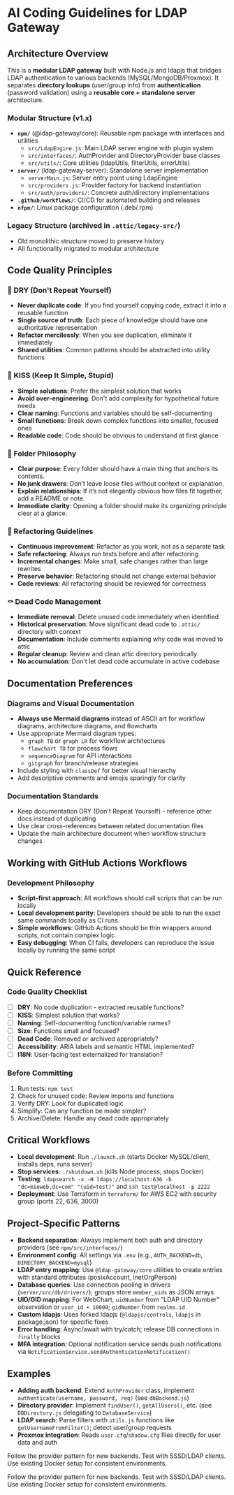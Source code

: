 # AI Coding Guidelines for LDAP Gateway

## Architecture Overview
This is a **modular LDAP gateway** built with Node.js and ldapjs that bridges LDAP authentication to various backends (MySQL/MongoDB/Proxmox). It separates **directory lookups** (user/group info) from **authentication** (password validation) using a **reusable core + standalone server** architecture.

### Modular Structure (v1.x)
- **`npm/`** (@ldap-gateway/core): Reusable npm package with interfaces and utilities
  - `src/LdapEngine.js`: Main LDAP server engine with plugin system
  - `src/interfaces/`: AuthProvider and DirectoryProvider base classes
  - `src/utils/`: Core utilities (ldapUtils, filterUtils, errorUtils)
- **`server/`** (ldap-gateway-server): Standalone server implementation
  - `serverMain.js`: Server entry point using LdapEngine
  - `src/providers.js`: Provider factory for backend instantiation
  - `src/auth/providers/`: Concrete auth/directory implementations
- **`.github/workflows/`**: CI/CD for automated building and releases
- **`nfpm/`**: Linux package configuration (.deb/.rpm)

### Legacy Structure (archived in `.attic/legacy-src/`)
- Old monolithic structure moved to preserve history
- All functionality migrated to modular architecture



## Code Quality Principles

### 🎯 DRY (Don't Repeat Yourself)
- **Never duplicate code**: If you find yourself copying code, extract it into a reusable function
- **Single source of truth**: Each piece of knowledge should have one authoritative representation
- **Refactor mercilessly**: When you see duplication, eliminate it immediately
- **Shared utilities**: Common patterns should be abstracted into utility functions

### 💋 KISS (Keep It Simple, Stupid)
- **Simple solutions**: Prefer the simplest solution that works
- **Avoid over-engineering**: Don't add complexity for hypothetical future needs
- **Clear naming**: Functions and variables should be self-documenting
- **Small functions**: Break down complex functions into smaller, focused ones
- **Readable code**: Code should be obvious to understand at first glance

### 🧹 Folder Philosophy
- **Clear purpose**: Every folder should have a main thing that anchors its contents.
- **No junk drawers**: Don’t leave loose files without context or explanation.
- **Explain relationships**: If it’s not elegantly obvious how files fit together, add a README or note.
- **Immediate clarity**: Opening a folder should make its organizing principle clear at a glance.

### 🔄 Refactoring Guidelines
- **Continuous improvement**: Refactor as you work, not as a separate task
- **Safe refactoring**: Always run tests before and after refactoring
- **Incremental changes**: Make small, safe changes rather than large rewrites
- **Preserve behavior**: Refactoring should not change external behavior
- **Code reviews**: All refactoring should be reviewed for correctness

### ⚰️ Dead Code Management
- **Immediate removal**: Delete unused code immediately when identified
- **Historical preservation**: Move significant dead code to `.attic/` directory with context
- **Documentation**: Include comments explaining why code was moved to attic
- **Regular cleanup**: Review and clean attic directory periodically
- **No accumulation**: Don't let dead code accumulate in active codebase

## Documentation Preferences

### Diagrams and Visual Documentation
- **Always use Mermaid diagrams** instead of ASCII art for workflow diagrams, architecture diagrams, and flowcharts
- Use appropriate Mermaid diagram types:
  - `graph TB` or `graph LR` for workflow architectures 
  - `flowchart TD` for process flows
  - `sequenceDiagram` for API interactions
  - `gitgraph` for branch/release strategies
- Include styling with `classDef` for better visual hierarchy
- Add descriptive comments and emojis sparingly for clarity

### Documentation Standards
- Keep documentation DRY (Don't Repeat Yourself) - reference other docs instead of duplicating
- Use clear cross-references between related documentation files
- Update the main architecture document when workflow structure changes

## Working with GitHub Actions Workflows

### Development Philosophy
- **Script-first approach**: All workflows should call scripts that can be run locally
- **Local development parity**: Developers should be able to run the exact same commands locally as CI runs
- **Simple workflows**: GitHub Actions should be thin wrappers around scripts, not contain complex logic
- **Easy debugging**: When CI fails, developers can reproduce the issue locally by running the same script

## Quick Reference

### Code Quality Checklist
- [ ] **DRY**: No code duplication - extracted reusable functions?
- [ ] **KISS**: Simplest solution that works?
- [ ] **Naming**: Self-documenting function/variable names?
- [ ] **Size**: Functions small and focused?
- [ ] **Dead Code**: Removed or archived appropriately?
- [ ] **Accessibility**: ARIA labels and semantic HTML implemented?
- [ ] **I18N**: User-facing text externalized for translation?

### Before Committing
1. Run tests: `npm test`
2. Check for unused code: Review imports and functions
3. Verify DRY: Look for duplicated logic
4. Simplify: Can any function be made simpler?
5. Archive/Delete: Handle any dead code appropriately


## Critical Workflows
- **Local development**: Run `./launch.sh` (starts Docker MySQL/client, installs deps, runs server)
- **Stop services**: `./shutdown.sh` (kills Node process, stops Docker)
- **Testing**: `ldapsearch -x -H ldaps://localhost:636 -b "dc=mieweb,dc=com" "(uid=test)"` and `ssh test@localhost -p 2222`
- **Deployment**: Use Terraform in `terraform/` for AWS EC2 with security group (ports 22, 636, 3000)

## Project-Specific Patterns
- **Backend separation**: Always implement both auth and directory providers (see `npm/src/interfaces/`)
- **Environment config**: All settings via `.env` (e.g., `AUTH_BACKEND=db`, `DIRECTORY_BACKEND=mysql`)
- **LDAP entry mapping**: Use `@ldap-gateway/core` utilities to create entries with standard attributes (posixAccount, inetOrgPerson)
- **Database queries**: Use connection pooling in drivers (`server/src/db/drivers/`); groups store `member_uids` as JSON arrays
- **UID/GID mapping**: For WebChart, `uidNumber` from "LDAP UID Number" observation or `user_id + 10000`; `gidNumber` from `realms.id`
- **Custom ldapjs**: Uses forked ldapjs (`@ldapjs/controls`, `ldapjs` in package.json) for specific fixes
- **Error handling**: Async/await with try/catch; release DB connections in `finally` blocks
- **MFA integration**: Optional notification service sends push notifications via `NotificationService.sendAuthenticationNotification()`

## Examples
- **Adding auth backend**: Extend `AuthProvider` class, implement `authenticate(username, password, req)` (see `dbBackend.js`)
- **Directory provider**: Implement `findUser()`, `getAllUsers()`, etc. (see `DBDirectory.js` delegating to `DatabaseService`)
- **LDAP search**: Parse filters with `utils.js` functions like `getUsernameFromFilter()`; detect user/group requests
- **Proxmox integration**: Reads `user.cfg`/`shadow.cfg` files directly for user data and auth

Follow the provider pattern for new backends. Test with SSSD/LDAP clients. Use existing Docker setup for consistent environments.

Follow the provider pattern for new backends. Test with SSSD/LDAP clients. Use existing Docker setup for consistent environments.